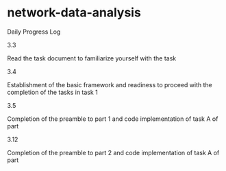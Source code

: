# network-data-analysis
Daily Progress Log

3.3

Read the task document to familiarize yourself with the task

3.4

Establishment of the basic framework and readiness to proceed with the completion of the tasks in task 1

3.5

Completion of the preamble to part 1 and code implementation of task A of part

3.12

Completion of the preamble to part 2 and code implementation of task A of part

